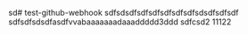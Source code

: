sd# test-github-webhook
sdfsdsdfsdfsdfsdfsdfsdfsdsdfsdfsdf
sdfsdfsdsdfasdfvvabaaaaaaadaaaddddd3ddd
sdfcsd2
11122
